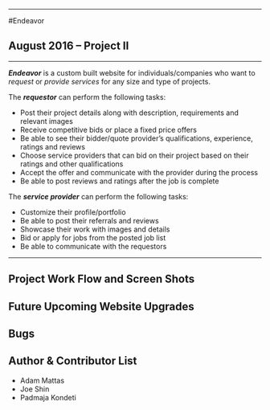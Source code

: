 ________________________________________

#Endeavor

August 2016 – Project II
---
________________________________________

***Endeavor*** is a custom built website for individuals/companies who want to *request* or *provide services* for any size and type of projects.

The ***requestor*** can perform the following tasks:  
  - Post their project details along with description, requirements and relevant images
  - Receive competitive bids or place a fixed price offers
  - Be able to see their bidder/quote provider’s qualifications, experience, ratings and reviews
  - Choose service providers that can bid on their project based on their ratings and other qualifications
  - Accept the offer and communicate with the provider during the process
  - Be able to post reviews and ratings after the job is complete

The ***service provider*** can perform the following tasks:  
  - Customize their profile/portfolio 
  - Be able to post their referrals and reviews 
  - Showcase their work with images and details
  - Bid or apply for jobs from the posted job list
  - Be able to communicate with the requestors  

________________________________________

  

Project Work Flow and Screen Shots
---


Future Upcoming Website Upgrades
---


Bugs
---

Author & Contributor List
---

 - Adam Mattas    
 - Joe Shin   
 - Padmaja Kondeti   

